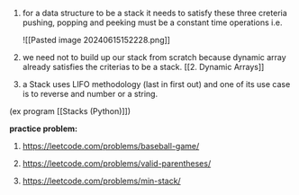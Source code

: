 1. for a data structure to be a stack it needs to satisfy these three creteria pushing, popping and peeking must be a constant time operations i.e. 

	![[Pasted image 20240615152228.png]]

2. we need not to build up our stack from scratch because dynamic array already satisfies the criterias to be a stack. [[2. Dynamic Arrays]]

3. a Stack uses LIFO methodology (last in first out) and one of its use case is to reverse and number or a string.


(ex program [[Stacks (Python)]])

**practice problem:**

1. https://leetcode.com/problems/baseball-game/

2. https://leetcode.com/problems/valid-parentheses/

3. https://leetcode.com/problems/min-stack/
